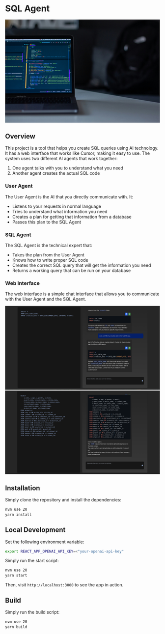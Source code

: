 # SQL Agent

![wallpaper.jpg](./wallpaper.jpg)

## Overview

This project is a tool that helps you create SQL queries using AI technology. It has a web interface that works like Cursor, making it easy to use. The system uses two different AI agents that work together:

1. One agent talks with you to understand what you need
2. Another agent creates the actual SQL code

### User Agent

The User Agent is the AI that you directly communicate with. It:
- Listens to your requests in normal language
- Tries to understand what information you need
- Creates a plan for getting that information from a database
- Passes this plan to the SQL Agent

### SQL Agent

The SQL Agent is the technical expert that:
- Takes the plan from the User Agent
- Knows how to write proper SQL code
- Creates the correct SQL query that will get the information you need
- Returns a working query that can be run on your database

### Web Interface

The web interface is a simple chat interface that allows you to communicate with the User Agent and the SQL Agent.

![example1.png](./example1.png)
![example2.png](./example2.png)

## Installation

Simply clone the repository and install the dependencies:

```bash
nvm use 20
yarn install
```

## Local Development

Set the following environment variable:

```bash
export REACT_APP_OPENAI_API_KEY=<"your-openai-api-key"
```

Simply run the start script:

```bash
nvm use 20
yarn start
```

Then, visit `http://localhost:3000` to see the app in action.

## Build

Simply run the build script:

```bash
nvm use 20
yarn build
```